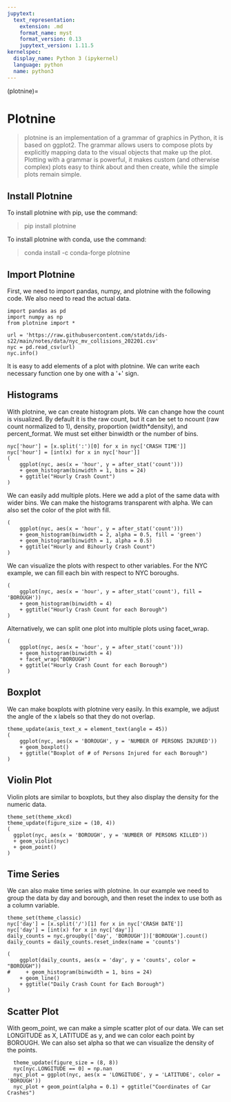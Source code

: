 ```yaml
---
jupytext:
  text_representation:
    extension: .md
    format_name: myst
    format_version: 0.13
    jupytext_version: 1.11.5
kernelspec:
  display_name: Python 3 (ipykernel)
  language: python
  name: python3
---
```


(plotnine)=

# Plotnine

> plotnine is an implementation of a grammar of graphics in Python, it is based on ggplot2. The grammar allows users to compose plots by explicitly mapping data to the visual objects that make up the plot. Plotting with a grammar is powerful, it makes custom (and otherwise complex) plots easy to think about and then create, while the simple plots remain simple.



## Install Plotnine

To install plotnine with pip, use the command: 
> pip install plotnine

To install plotnine with conda, use the command:
> conda install -c conda-forge plotnine

## Import Plotnine
First, we need to import pandas, numpy, and plotnine with the following code. We also need to read the actual data.


```{code-cell}
import pandas as pd
import numpy as np
from plotnine import *

url = 'https://raw.githubusercontent.com/statds/ids-s22/main/notes/data/nyc_mv_collisions_202201.csv'
nyc = pd.read_csv(url)
nyc.info()
```

It is easy to add elements of a plot with plotnine. We can write each necessary function one by one with a '+' sign.

## Histograms
With plotnine, we can create histogram plots. We can change how the count is visualized. By default it is the raw count, but it can be set to ncount (raw count normalized to 1), density, proportion (width*density), and percent_format. We must set either binwidth or the number of bins. 


```{code-cell}
nyc['hour'] = [x.split(':')[0] for x in nyc['CRASH TIME']]
nyc['hour'] = [int(x) for x in nyc['hour']]
(
    ggplot(nyc, aes(x = 'hour', y = after_stat('count')))
    + geom_histogram(binwidth = 1, bins = 24)
    + ggtitle("Hourly Crash Count")
)
```

We can easily add multiple plots. Here we add a plot of the same data with wider bins. We can make the histograms transparent with alpha. We can also set the color of the plot with fill.


```{code-cell}
(
    ggplot(nyc, aes(x = 'hour', y = after_stat('count')))
    + geom_histogram(binwidth = 2, alpha = 0.5, fill = 'green')
    + geom_histogram(binwidth = 1, alpha = 0.5)
    + ggtitle("Hourly and Bihourly Crash Count")
)
```

We can visualize the plots with respect to other variables. For the NYC example, we can fill each bin with respect to NYC boroughs.


```{code-cell}
(
    ggplot(nyc, aes(x = 'hour', y = after_stat('count'), fill = 'BOROUGH'))
    + geom_histogram(binwidth = 4)
    + ggtitle("Hourly Crash Count for each Borough")
)
```

Alternatively, we can split one plot into multiple plots using facet_wrap.


```{code-cell}
(
    ggplot(nyc, aes(x = 'hour', y = after_stat('count')))
    + geom_histogram(binwidth = 4)
    + facet_wrap("BOROUGH")
    + ggtitle("Hourly Crash Count for each Borough")
)
```

## Boxplot
We can make boxplots with plotnine very easily. In this example, we adjust the angle of the x labels so that they do not overlap.


```{code-cell}
theme_update(axis_text_x = element_text(angle = 45))
(
    ggplot(nyc, aes(x = 'BOROUGH', y = 'NUMBER OF PERSONS INJURED'))
    + geom_boxplot()
    + ggtitle("Boxplot of # of Persons Injured for each Borough")
)
```

## Violin Plot
Violin plots are similar to boxplots, but they also display the density for the numeric data. 


```{code-cell}
theme_set(theme_xkcd)
theme_update(figure_size = (10, 4))
(
  ggplot(nyc, aes(x = 'BOROUGH', y = 'NUMBER OF PERSONS KILLED'))
  + geom_violin(nyc)
  + geom_point()
)
```

## Time Series
We can also make time series with plotnine. In our example we need to group the data by day and borough, and then reset the index to use both as a column variable.


```{code-cell}
theme_set(theme_classic)
nyc['day'] = [x.split('/')[1] for x in nyc['CRASH DATE']]
nyc['day'] = [int(x) for x in nyc['day']]
daily_counts = nyc.groupby(['day', 'BOROUGH'])['BOROUGH'].count()
daily_counts = daily_counts.reset_index(name = 'counts')

(
    ggplot(daily_counts, aes(x = 'day', y = 'counts', color = "BOROUGH"))
#     + geom_histogram(binwidth = 1, bins = 24)
    + geom_line()
    + ggtitle("Daily Crash Count for Each Borough")
)
```

## Scatter Plot
With geom_point, we can make a simple scatter plot of our data. We can set LONGITUDE as X, LATITUDE as y, and we can color each point by BOROUGH. We can also set alpha so that we can visualize the density of the points.


```{code-cell}
  theme_update(figure_size = (8, 8))  
  nyc[nyc.LONGITUDE == 0] = np.nan
  nyc_plot = ggplot(nyc, aes(x = 'LONGITUDE', y = 'LATITUDE', color = 'BOROUGH'))
  nyc_plot + geom_point(alpha = 0.1) + ggtitle("Coordinates of Car Crashes")
```
